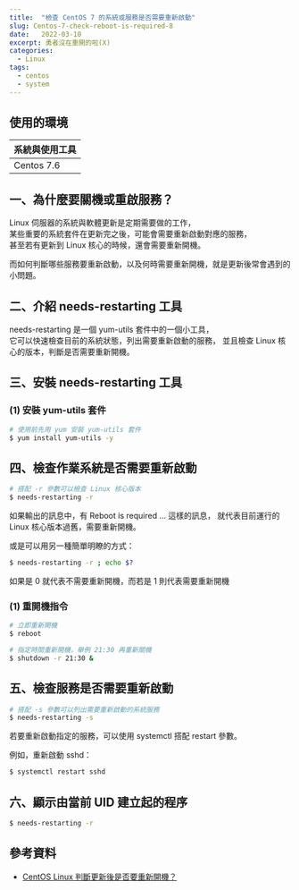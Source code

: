 ```yaml
---
title:  "檢查 CentOS 7 的系統或服務是否需要重新啟動"
slug: Centos-7-check-reboot-is-required-8
date:   2022-03-10
excerpt: 勇者沒在重開的啦(X)
categories:
  - Linux 
tags:
  - centos
  - system
---
```


## 使用的環境

| 系統與使用工具 | 
| ----- |  
| Centos 7.6 | 

## 一、為什麼要關機或重啟服務？

Linux 伺服器的系統與軟體更新是定期需要做的工作，  
某些重要的系統套件在更新完之後，可能會需要重新啟動對應的服務，  
甚至若有更新到 Linux 核心的時候，還會需要重新開機。  

而如何判斷哪些服務要重新啟動，以及何時需要重新開機，就是更新後常會遇到的小問題。  

## 二、介紹 needs-restarting 工具
needs-restarting 是一個 yum-utils 套件中的一個小工具，  
它可以快速檢查目前的系統狀態，列出需要重新啟動的服務，
並且檢查 Linux 核心的版本，判斷是否需要重新開機。  

## 三、安裝 needs-restarting 工具  
### (1) 安裝 yum-utils 套件  
```bash
# 使用前先用 yum 安裝 yum-utils 套件  
$ yum install yum-utils -y
```

## 四、檢查作業系統是否需要重新啟動  
```bash
# 搭配 -r 參數可以檢查 Linux 核心版本  
$ needs-restarting -r
```
如果輸出的訊息中，有 Reboot is required ... 這樣的訊息， 
就代表目前運行的 Linux 核心版本過舊，需要重新開機。  

或是可以用另一種簡單明瞭的方式：  

```bash
$ needs-restarting -r ; echo $?
```
如果是 0 就代表不需要重新開機，而若是 1 則代表需要重新開機

### (1) 重開機指令
```bash
# 立即重新開機
$ reboot

# 指定時間重新開機，舉例 21:30 再重新關機
$ shutdown -r 21:30 & 
```

## 五、檢查服務是否需要重新啟動
```bash
# 搭配 -s 參數可以列出需要重新啟動的系統服務
$ needs-restarting -s
```

若要重新啟動指定的服務，可以使用 systemctl 搭配 restart 參數。  

例如，重新啟動 sshd：  

```bash
$ systemctl restart sshd
```

## 六、顯示由當前 UID 建立起的程序
```bash
$ needs-restarting -r
```


## 參考資料
- [CentOS Linux 判斷更新後是否要重新開機？](https://blog.gtwang.org/linux/centos-linux-how-to-check-if-reboot-is-required/)
